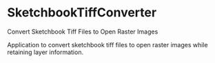 # SketchbookTiffConverter #

Convert Sketchbook Tiff Files to Open Raster Images

Application to convert sketchbook tiff files to open raster images while retaining layer information.